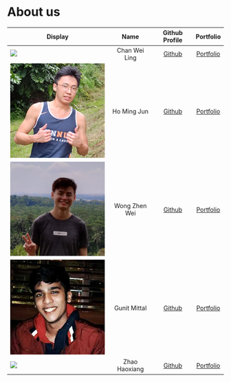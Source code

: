 # About us

Display | Name | Github Profile | Portfolio 
--------|:----:|:--------------:|:---------:
![](https://upload.wikimedia.org/wikipedia/en/b/b1/Portrait_placeholder.png) | Chan Wei Ling | [Github](https://github.com/chocomango) | [Portfolio](team/chocomango.md)
![Ho Ming Jun](image/aboutus/MingJun.png) | Ho Ming Jun | [Github](https://github.com/homingjun) | [Portfolio](team/homingjun.md)
![](image/aboutus/keke101.png) | Wong Zhen Wei | [Github](https://github.com/keke101) | [Portfolio](team/keke101.md)
![Gunit Mittal](image/aboutus/gmit22.jpg) | Gunit Mittal | [Github](https://github.com/gmit22) | [Portfolio](team/gmit22.md)
![](https://upload.wikimedia.org/wikipedia/en/b/b1/Portrait_placeholder.png) | Zhao Haoxiang | [Github](https://github.com/e0426051) |[Portfolio](team/e0426051.md)